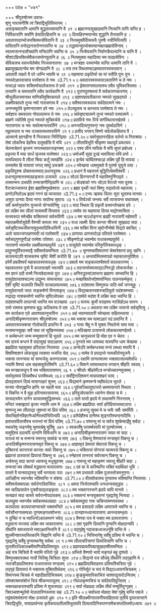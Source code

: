 +++
title = "०७१"

+++
श्रीपुरुषोत्तम उवाच-  
शृणु नारायणीश्रि त्वं त्रिपाद्विभूतिविस्तरम् ।  
असङ्ख्यातानि धामानि शुद्धसत्त्वमयानि वै ॥१ ॥
ब्रह्मानन्दसुखाढ्यानि नित्यानि तानि सन्ति ह ।  
निर्विकाराणि सर्वाणि हेयादिरहितानि च ॥२ ॥
दिव्यहिरण्मयान्येव शुद्धानि तैजसानि ह ।  
अवतारपदाम्भोजभक्तिमत्सेवितानि वै ॥३ ॥
नित्यमुक्तैर्दिव्यरूपैः पुरुषैः स्त्रीभिरित्यपि ।  
वासितानि वनोद्यानसरोनगरवन्ति च ॥४ ॥
तद्धामान्युपभोक्तव्यान्यक्षरब्रह्मसेविनाम् ।  
स्वात्मजानन्दसौख्यानि मन्दिराणि भवन्ति च ॥५ ॥
निःश्रेयसानि निर्वाणकैवल्यानि च यानि वै ।  
श्रीशांऽघ्रिभक्तिसेवैकरसभोगयुतानि ह ॥६ ॥
नित्यमुक्ता महादिव्या मम पादप्रसेविनः ।  
सेविकाश्च वसन्त्येतेष्वेव नित्यसनातनाः ॥७ ॥
मन्त्रज्ञाः परमाण्येव यान्ति धामानि तानि वै ।  
ब्रह्मसुखप्रदान्येव मम योगप्रदानि वै ॥८ ॥
तत्र तत्र स्थितश्चाऽहमवतारस्वरूपवान् ।  
अवतारी त्वक्षरे वै परे धाम्नि भवामि च ॥९ ॥
महामाया प्रकृतिर्या सा मां स्तौति पुनः पुनः ।  
नमस्तेऽक्षरवासाय परमेशाय ते नमः ॥3.71.१ ०॥
अवतारस्वरूपायाऽवतारिणे च ते नमः ।  
मायाऽहं भवतः शक्तिर्मायालोकाश्च ते प्रभो ॥११ ॥
ईश्वराणामालयाश्च तवैव भूमिकास्त्विमाः ।  
तत्त्वानि च समस्तानि तवैव कार्यकाणि वै ॥१२॥
पुराणपुरुषस्त्वं वै सर्वकारणकारणम् ।  
श्रीभूलीलारमानाथ माणिकीमुक्तिकापते ॥१३ ॥
प्रज्ञापद्मावतीकान्त नमस्ते सुखदापते ।  
लक्ष्मीपद्मापते तुभ्य नमो नारायणाय वै ॥१४॥
सर्वेश्वरस्वरूपाय सर्वदेवात्मने नमः ।  
अनन्तमूर्तये कृष्णनारायण हरे नमः ॥१५॥
तेऽच्युताय च कान्ताय परमेशाय ते नमः ।  
सर्वज्ञाय समस्ताय गोपालात्मज ते नमः ॥१६॥
सर्वसृष्ट्यात्मने तुभ्यं नमस्ते परमात्मने ।  
ब्रह्मणे ज्योतिषे तुभ्यं नमस्ते शुचिवर्चसे ॥१७॥
प्रसवित्रे नमः पित्रे सर्गस्थित्यन्तहेतवे ।  
नारायणाय च नमः सर्वात्मान्तरवर्तिने ॥१८॥
अनन्तदिव्यगुणवन्! नमः पुमर्थदायिने ।  
व्यूहरूपाय च नमः पञ्चावस्थस्वरूपिणे ॥१ ९॥
प्रसीद भगवन् विष्णो सर्वलोकहिताय वै ।  
आत्मानो ज्ञानहीना वै निराकारा निरिन्द्रियाः ॥3.71.२०॥
सर्वानुष्ठानरहिता वर्तन्ते च निराश्रयाः ।  
तेषां लोकाँश्च देहाँश्च दातुमर्हसि वै मयि ॥२१ ॥
लीलाविभूतिं श्रीकृष्ण यथापूर्वं प्रकल्पय ।  
चेतनाचेतनं कृत्स्नं जगत्स्थावरजङ्गमम् ॥२२॥
पश्य लीनं मायिकं वै मयि सुप्तं प्रबोधय ।  
प्रकृत्या वै मया सार्धं सृजस्व परमेश्वर ॥२३॥
धर्माधर्मौ सुखं दुःखं भावयित्वा मयि प्रभो ।  
मामधिष्ठाय वै लीलां श्रिया कर्तुं त्वमर्हसि ॥२४॥
इत्येवं चार्थितश्चाऽहं लक्ष्मि पूर्वे हि मायया ।  
तस्यामेव हि मायायां जगत् स्रष्टुं प्रचक्रमे ॥२५॥
स्वेच्छया धाममुक्तो वै पुरुषो युयुजे तया ।  
प्रकृतिपूरुषः प्रोक्तस्तस्मात् प्रधानपूरुषः ॥२६॥
प्रधानं वै महत्तत्त्वं बुद्धिरित्येवमीश्वरी ।  
प्रधानपुरुषात्तस्मादहङ्कारः प्रजायते ॥२७॥
सोऽयं हिरण्यगर्भो वै महाविष्णुर्निगद्यते ।  
तस्मान्मनः प्रभवति तन्मात्राणीन्द्रियाणि च ॥२८॥
षोडशको गणः सोऽयं वैराजो नाम पूरुषः ।  
वैराजाज्जायन्त ईशा ब्रह्मविष्णुमहेश्वराः ॥२९॥
ब्रह्मा पृथ्वी जलं विष्णुः रुद्रस्तेजो महत्तरम् ।  
प्राणोऽनिलोऽथ हृदयं गगनं खं व्यजायत ॥3.71.३ ०॥
एभ्यः ऋषयः पितरः सुरा भूताश्च मानवाः ।  
असुरा दानवा दैत्या नागाः सर्पाश्च सृष्टयः ॥३ १॥
तिर्यञ्चो जन्तवः सर्वे व्यजायन्त यथायथम् ।  
सर्वे कर्मानुसारेण युज्यन्ते योग्ययोनिषु ॥३२॥
सदा स्थिता हि प्रकृतौ प्रभवन्तोच्छया हरेः ।  
एवं लक्ष्मि मम लीलां मायामयीं विभावय ॥३३॥
त्वमेव सा महामाया दिव्या मद्योगमाश्रिता ।  
मत्स्वरूपा ममेच्छैव शक्तिस्त्वं सर्वरूपिणी ॥३४॥
मम चाऽर्धाङ्गना ब्राह्मी नारायणी महेश्वरी ।  
महालक्ष्मीर्वासुदेवी वैष्णवी कमला रमा ॥३५॥
राधा लक्ष्मीः प्रिया कान्ता श्रीस्त्वं सुखप्रदा सदा ।  
सर्वसृष्टिस्थजीवानामुद्भवादिविधायिनी ॥३६॥
मम शक्तिं विना सृष्टेर्नोन्मेषो विद्यते क्वचित् ।  
अतो यावज्जगत्प्राणमयी त्वं परमेश्वरी ॥३७॥
प्राणायाः प्राणरूपोऽहं पतिस्ते परमेश्वरः ।  
सर्वसद्गुणपूर्णोऽहं परमेशः परेश्वरः ॥३८॥
श्रीकृष्णोऽहं भवाम्येव राधाकामप्रपूर्तये ।  
नारायणो भवाम्येव लक्ष्मीकामप्रपूर्तये ॥३९॥
वासुदेवो भवाम्येव परिपूर्णस्त्रिरूपधृक् ।  
प्रद्युम्नमूर्तिस्तस्माद्वै सर्वैश्वर्यसमन्विता ॥3.71.४० ॥
भूम्नश्चापीश्वराणां चेश्वरेशानां प्रभुः खनिः ।  
कालस्याऽपि शासकश्च सृष्टिं चैशीं करोति हि ॥४१ ॥
अन्तर्यामित्वमापन्नो महाकालानुवेशितः ।  
हरेर्मे प्रबलैश्वर्यं महाकालस्वरूपधृक् ॥४२॥
प्रबलो मम सङ्कल्पश्चैश्वर्यं कालकारणम् ।  
महाकालस्य पुत्रो वै कालसञ्ज्ञो भवत्यपि ॥४३॥
तदन्तर्भावमासाद्याऽनिरुद्धो लोकसर्जकः ।  
मम ज्ञानं ददौ तस्मै नित्यवेदात्मकं पुरा ॥४४॥
अनिरुद्धस्यांऽशभागा ब्रह्माणः सम्भवन्ति हि ।  
वासुदेवात्ततश्चाऽन्यः प्रद्युम्नः संव्यजायत ॥४५॥
मच्छक्तितेजऐश्वर्यान्वितः पालनकर्मकृत् ।  
ऐशीं सृष्टिं पालयति स्थितिं सञ्चालयत्ययम् ॥४६॥
तदंशात्मा विष्णुरूपः पाति सर्वं जगन्मुहुः ।  
वासुदेवात्ततो जातः सङ्कर्षणो विनाशकृत् ॥४७॥
विद्याबलास्त्रशस्त्रादियुतो यदंशसम्भवाः ।  
रुद्राद्या नाशकर्माणो भवन्ति सृष्टिलोपकाः ॥४८॥
एवमेते मदंशा वै लक्ष्मि सदा भवन्ति हि ।  
तदंशाश्चापि तत्पत्न्यो भवन्ति मम वाञ्च्छया ॥४९॥
मत्स्यः कूर्मो वराहश्च नरसिंहोऽथ वामनः ।  
रामो रामश्च कृष्णश्च बुद्धः कल्किश्च ते दश ॥3.71.५०॥
अवतारा मम लक्ष्मि जायन्ते सर्वसृष्टिषु ।  
मम कार्यकरा एते आवश्यकानुभाविनः ॥५१॥
अहं भवाम्यवतारी स्वेच्छया सहितस्त्वया ।  
अनादिश्रीकृष्णनारायणः श्रीपुरुषोत्तमः ॥५२॥
मम भक्त्या मम घामाऽक्षरं पदं प्रयान्ति वै ।  
अवताररूपभक्त्या गोलोकादि प्रयान्ति वै ॥५३ ॥
गत्वा चैषु न वै मुक्ता निवर्तन्ते समा मया ।  
मत्समानसुखाः सर्वे यथा त्वं सुखिनस्तथा ॥५४॥
मदिच्छया प्रजायन्ते लोककल्याणहेतवे ।  
न कर्मबन्धनं जन्म मन्मुक्तानां हि भूतले ॥५५॥
मम चानुचरत्वं हि मोक्ष एव न चेतरः ।  
मम दास्यं बन्धनं वै सदासुखं सदाऽक्षरम् ॥५६॥
पुनस्ते मम धामस्था यास्यन्ति धाम चेच्छया ।  
ब्रह्मप्रिया महामुक्ता हरिदासा निरामयाः ॥५७॥
अन्येऽपि कर्मबन्धस्था मन्त्रं लब्ध्वा ममापि वै ।  
विषमिश्राशनं लोकसुखं त्यक्त्वा भजन्ति चेत् ॥५८॥
मामेव ते प्रपद्यन्ते नामकीर्तनपूजनैः ।  
भक्त्या त्वनन्यया मां सम्भजेयुः करुणालयम् ॥५९॥
रक्षामि तान्परमात्मा भक्तवात्सल्यशेवधिः ।  
नयामि वैष्णवं धाम सहस्रसूर्यरश्मिनि ॥3.71.६०॥
विमाने तामवस्थाप्य भगवान् श्रीहरिः स्वयम् ।  
मम मन्त्रप्रजप्तॄन् वै मम भक्तिपरायणान् ॥६ १ ॥
श्रीपतेः श्रीहरेर्मेऽत्र मन्त्रोच्चारणमुत्तमम् ।  
सर्वामृतमयं दिव्यमौषधं परमौषधम् ॥६२॥
सर्वोद्वेगादिशमनं मायापाशहरं परम् ।  
ह्येतद्रसायनं दिव्यं मायागदहरं शुभम् ॥६३॥
विद्यमाने कृष्णमन्त्रे महौषधेऽत्र भूतले ।  
मानवा नोपगृह्णन्ति हानिः सा महती मता ॥६४॥
पूर्वसञ्चितदुष्टास्ते भ्रममायान्तरे स्थिताः ।  
ये पिबन्ति न वै मूढा हरिनामरसायनम् ॥६५॥
हरिपूजोपचारेण ध्यानेन सेवया च मे ।  
सत्यदास्येन दानेन कायात्मशुद्धिसम्भवः ॥६६॥
ततो वासो हृदये मे तथात्मनि निरन्तरम् ।  
मन्दिरं भक्तहृदयं कृत्वा नयामि धाम मे ॥६७॥
लक्ष्मि ब्रह्मप्रियाः सर्वा हरिप्रियास्तथाऽपराः ।  
शृण्वन्तु मम लीलाद्या जुषन्तां मां प्रियं पतिम् ॥६८॥
व्रजन्तु सुपथं मे च भावैः सर्वैः समर्पितैः ।  
सेवाभिर्ज्ञानविज्ञानैर्ध्यानैस्तपोभिरित्यपि ॥६९॥
व्रतैर्यज्ञैश्च दानैश्च शृङ्गारैश्चन्दनादिभिः ।  
हावभावविलासैश्च भजन्तां मां प्रियं पतिम् ॥3.71.७०॥
पश्यन्तु मां च सर्वत्र शुष्केष्वार्द्रेषु सर्वदा ।  
स्थावरेषु जङ्गमेषु भूमावभ्रेषु मूर्तिषु ॥७१ ॥
स्वकार्येषु परवर्ष्मस्वपि मां पुरुषोत्तमम् ।  
मामुद्दिश्य ददत्वपि दानानि विविधानि च ॥७२॥
अनादिश्रीकृष्णनारायणं जपत मां सदा ।  
यजध्वं मां च मन्मन्त्रं स्मरन्तु सार्थकं च माम् ॥७३ ॥
पिबन्तु वैष्णवरसं मन्त्रामृतं पिबन्तु च ।  
अनादिश्रीकृष्णनारायणामृतं पिबन्तु च ॥७४॥
आज्ञामृतं प्रेमरसं सेवारसं पिबन्तु च ।  
मुक्तिरसं कान्तरसं कान्ताः सर्वाः पिबन्तु च ॥७५॥
भक्तिरसं योगरसं चात्मरसं पिबन्तु च ।  
ब्रह्मरसं दास्यरसं प्रियरसं पिबन्तु च ॥७६॥
स्नेहरसं तानरसं सर्वरसान् पिबन्तु च ।  
अर्चयन्तु सदा कान्तं ध्यायन्तु मधुसूदनम् ॥७७॥
गायन्तु मां महाकृष्णं जपन्तु श्रीहरिं सदा ।  
तप्यन्तां मम तोषार्थं मद्ध्याना मत्परायणाः ॥७८॥
एवं या ये करिष्यन्ति भक्तिं मदर्थिकां भुवि ।  
तास्ते वै मानवाद्यास्तु सर्वे भागवताः पराः ॥७९॥
मम प्रभावतो लक्ष्मि पूजास्तोत्रमनुगृणाः ।  
आधिहीना भवन्त्येव भविष्यन्ति न संशयः ॥3.71.८०॥
वीतशोकाश्च पुण्याश्च भविष्यन्ति निरामयाः ।  
सर्वैश्वर्यसमापन्नाः सर्वरोगादिवर्जिताः ॥८१ ॥
अमरा निर्जराश्चापि धनधान्यसमृद्धयः ।  
मम चातिप्रसादेन पुत्रपौत्राद्यलङ्कृताः ॥८२॥
मम भक्तागारभागे हृदये चापि मानसे ।  
सत्यव्रतं सदा चास्ते सर्वरत्नोपदायकम् ॥८३॥
भक्तानां मन्त्रयुक्तानां गृहद्वारेषु नित्यदा ।  
कल्पद्रुमा भवन्त्येव सर्वकामफलप्रदाः ॥८४॥
सर्वकामदुघा गावः सचिन्तामणयस्तथा ।  
कल्पलताः कल्पपात्राण्यासते भक्तमन्दिरे ॥८५॥
मम प्रसादतो लक्ष्मि अमरास्ते भवन्ति च ।  
सर्वसौभाग्यसम्पन्नाः पुण्यमङ्गलशोभनाः ॥८६॥
दानज्ञानध्यानपरायणा आनन्दसम्भृताः ।  
न दुर्भिक्षं न च व्याधिर्नाऽकालमरणं भवेत् ॥८७॥
वैष्णवा यत्र मे भक्ता मम व्रतपरायणाः ।  
मद्ध्याना मज्जपा लक्ष्मि मम भावपरायणाः ॥८८॥
एषां गृहाणि दिव्यानि पुण्यानि मोक्षदान्यपि ।  
तीर्थानि समजायन्ते ममाऽक्षरनिभानि वै ॥८९॥
यद्गृहेषु गदाचक्रध्वजधनूंषि सन्ति मे ।  
शूलमीनशरस्वस्तिकानि चिह्नानि सन्ति मे ॥3.71.९०॥
भित्तिभागेषु सर्वेषु प्रतिमा मे भवन्ति च ।  
गृहद्वारेषु सर्वेषु पुण्यस्थानेषु सर्वथा ॥९ १॥
मम लीलाचरित्राणां दिव्यचित्राणि सन्ति च ।  
तुलसीराधिकालक्ष्मीमाणिकीप्रतिमायुतः ॥९२॥
प्रज्ञापद्मावतीपद्मासुखदाश्रीसमन्वितः ।  
अहं यत्र चित्रितो वै भवामि परितो गृहे ॥९३॥
अभितो वैष्णवो भावो मङ्गलं बहु दृश्यते ।  
विष्णुभक्तास्तथा नार्यो भित्तिषु चित्रिताः शुभाः ॥९४॥
विद्यन्ते यत्र सौधेषु तीर्थानि तद्गृहाणि मे ।  
जलक्रीडाप्रतिमाश्च राधारासस्य मण्डलम् ॥९५॥
ब्रह्मप्रियाविवाहस्य प्रतिमाश्चित्रिता गृहे ।  
तद्गृहं दिव्यरूपं मे भक्तस्य मुक्तितीर्थकम् ॥९६॥
गोभिर्युतं च रूपं मे विद्याऽध्ययनचित्रकम् ।  
विमानस्थं चित्रकं मे यज्ञदीक्षादिचित्रकम् ॥९७॥
कुङ्कुमवापिकाचित्रं चाश्वपट्टसरोऽन्वितम् ।  
लोमशाश्रमसंशोभं चित्रं श्रीकम्भरायुतम् ॥९८॥
गोपालकृष्णचित्रं च सर्वदेवादिपूजितम् ।  
भक्तरक्षाकराश्चापि प्रतिमा मे शुभास्पदाः ॥९९॥
सर्वा मोक्षप्रदा लक्ष्मि तीर्थं मन्मूर्तियुग्गृहम् ।  
त्रिपञ्चाशन्मूर्तयो मेऽवतारिणस्त्वया सह ॥3.71.१० ०॥
सर्वास्ता मोक्षदा येषां गृहेषु सन्ति पद्मजे ।  
तद्वंशवंशवंशानां मोक्षः प्रजायते ध्रुवः ॥१० १॥
इति श्रीलक्ष्मीनारायणीयसंहितायां तृतीये द्वापरसन्ताने त्रिपाद्विभूतिः, मायाप्रार्थनया कृतैकपादलीलाविभूतावपि दिव्यतादिनिरूपणनामैकसप्ततितमोऽध्यायः ॥७१ ॥
    
